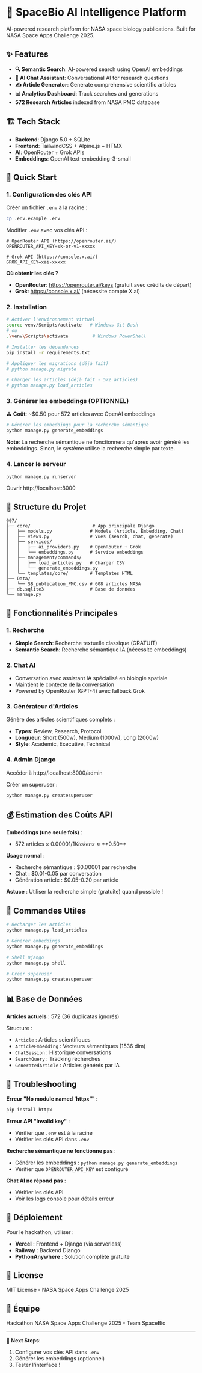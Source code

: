 # 🚀 SpaceBio AI Intelligence Platform

AI-powered research platform for NASA space biology publications. Built for NASA Space Apps Challenge 2025.

## ✨ Features

- **🔍 Semantic Search**: AI-powered search using OpenAI embeddings
- **💬 AI Chat Assistant**: Conversational AI for research questions
- **✍️ Article Generator**: Generate comprehensive scientific articles
- **📊 Analytics Dashboard**: Track searches and generations
- **572 Research Articles** indexed from NASA PMC database

## 🏗️ Tech Stack

- **Backend**: Django 5.0 + SQLite
- **Frontend**: TailwindCSS + Alpine.js + HTMX
- **AI**: OpenRouter + Grok APIs
- **Embeddings**: OpenAI text-embedding-3-small

## 🚀 Quick Start

### 1. Configuration des clés API

Créer un fichier `.env` à la racine :

```bash
cp .env.example .env
```

Modifier `.env` avec vos clés API :

```env
# OpenRouter API (https://openrouter.ai/)
OPENROUTER_API_KEY=sk-or-v1-xxxxx

# Grok API (https://console.x.ai/)
GROK_API_KEY=xai-xxxxx
```

**Où obtenir les clés ?**

- **OpenRouter**: https://openrouter.ai/keys (gratuit avec crédits de départ)
- **Grok**: https://console.x.ai/ (nécessite compte X.ai)

### 2. Installation

```bash
# Activer l'environnement virtuel
source venv/Scripts/activate   # Windows Git Bash
# ou
.\venv\Scripts\activate         # Windows PowerShell

# Installer les dépendances
pip install -r requirements.txt

# Appliquer les migrations (déjà fait)
# python manage.py migrate

# Charger les articles (déjà fait - 572 articles)
# python manage.py load_articles
```

### 3. Générer les embeddings (OPTIONNEL)

⚠️ **Coût**: ~$0.50 pour 572 articles avec OpenAI embeddings

```bash
# Générer les embeddings pour la recherche sémantique
python manage.py generate_embeddings
```

**Note**: La recherche sémantique ne fonctionnera qu'après avoir généré les embeddings. Sinon, le système utilise la recherche simple par texte.

### 4. Lancer le serveur

```bash
python manage.py runserver
```

Ouvrir http://localhost:8000

## 📁 Structure du Projet

```
007/
├── core/                       # App principale Django
│   ├── models.py              # Models (Article, Embedding, Chat)
│   ├── views.py               # Vues (search, chat, generate)
│   ├── services/
│   │   ├── ai_providers.py    # OpenRouter + Grok
│   │   └── embeddings.py      # Service embeddings
│   ├── management/commands/
│   │   ├── load_articles.py   # Charger CSV
│   │   └── generate_embeddings.py
│   └── templates/core/        # Templates HTML
├── Data/
│   └── SB_publication_PMC.csv # 608 articles NASA
├── db.sqlite3                 # Base de données
└── manage.py
```

## 🎯 Fonctionnalités Principales

### 1. Recherche

- **Simple Search**: Recherche textuelle classique (GRATUIT)
- **Semantic Search**: Recherche sémantique IA (nécessite embeddings)

### 2. Chat AI

- Conversation avec assistant IA spécialisé en biologie spatiale
- Maintient le contexte de la conversation
- Powered by OpenRouter (GPT-4) avec fallback Grok

### 3. Générateur d'Articles

Génère des articles scientifiques complets :
- **Types**: Review, Research, Protocol
- **Longueur**: Short (500w), Medium (1000w), Long (2000w)
- **Style**: Academic, Executive, Technical

### 4. Admin Django

Accéder à http://localhost:8000/admin

Créer un superuser :
```bash
python manage.py createsuperuser
```

## 💰 Estimation des Coûts API

**Embeddings (une seule fois)** :
- 572 articles × $0.00001/1K tokens ≈ **$0.50**

**Usage normal** :
- Recherche sémantique : $0.00001 par recherche
- Chat : $0.01-0.05 par conversation
- Génération article : $0.05-0.20 par article

**Astuce** : Utiliser la recherche simple (gratuite) quand possible !

## 🔧 Commandes Utiles

```bash
# Recharger les articles
python manage.py load_articles

# Générer embeddings
python manage.py generate_embeddings

# Shell Django
python manage.py shell

# Créer superuser
python manage.py createsuperuser
```

## 📊 Base de Données

**Articles actuels** : 572 (36 duplicatas ignorés)

Structure :
- `Article` : Articles scientifiques
- `ArticleEmbedding` : Vecteurs sémantiques (1536 dim)
- `ChatSession` : Historique conversations
- `SearchQuery` : Tracking recherches
- `GeneratedArticle` : Articles générés par IA

## 🐛 Troubleshooting

**Erreur "No module named 'httpx'"** :
```bash
pip install httpx
```

**Erreur API "Invalid key"** :
- Vérifier que `.env` est à la racine
- Vérifier les clés API dans `.env`

**Recherche sémantique ne fonctionne pas** :
- Générer les embeddings : `python manage.py generate_embeddings`
- Vérifier que `OPENROUTER_API_KEY` est configuré

**Chat AI ne répond pas** :
- Vérifier les clés API
- Voir les logs console pour détails erreur

## 🚀 Déploiement

Pour le hackathon, utiliser :
- **Vercel** : Frontend + Django (via serverless)
- **Railway** : Backend Django
- **PythonAnywhere** : Solution complète gratuite

## 📝 License

MIT License - NASA Space Apps Challenge 2025

## 👥 Équipe

Hackathon NASA Space Apps Challenge 2025 - Team SpaceBio

---

**🎯 Next Steps**:
1. Configurer vos clés API dans `.env`
2. Générer les embeddings (optionnel)
3. Tester l'interface !
